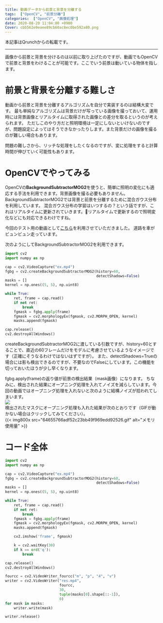 ```yaml
---
title: 動画データから前景と背景を分離する
tags:  ["OpenCV", "前景分離"]
categories:  ["OpenCV", "画像処理"]
date: 2020-08-20 11:04:00 +0900
Cover: cbb562e9eaee89cb60ac8ec0be592a80.png
---
```

本記事はQrunchからの転載です。
___
画像から前景と背景を分けるのは以前に取り上げたのですが、動画でもOpenCVで前景と背景をわけることが可能です。ここでいう前景は動いている物体を指します。

# 前景と背景を分離する難しさ
動画から前景と背景を分離するアルゴリズムを自分で実装するのは結構大変です。
最も単純なアルゴリズムは背景だけが写っている画像を撮っておいて、運用時には背景画像とリアルタイムに取得された画像との差分を取るというのが考えられます。
ただしこのやり方だと照明環境は一定にしないといけないのですが、問題設定によってはそうできなかったりします。また背景だけの画像を撮るのが難しい場合もあります。

問題の難しさから、リッチな処理をしたくなるのですが、変に処理をすると計算時間が伸びていく可能性もあります。

# OpenCVでやってみる
OpenCVの**BackgroundSubtractorMOG2**を使うと、簡単に照明の変化にも適応する手法を利用できます。背景画像を撮る必要もありません。
BackgroundSubtractorMOG2では背景と前景を分離するために混合ガウス分布を利用しています。
混合ガウス分布の学習はいつするの？という話ですが、これはリアルタイムに更新されていきます。リアルタイムで更新するので照明変化などにも対応できるわけですね。

今回のテスト用の動画として[こちら](https://pixabay.com/ja/videos/%E9%80%9A%E3%82%8A-%E3%83%88%E3%83%A9%E3%83%95%E3%82%A3%E3%83%83%E3%82%AF-%E9%89%84%E9%81%93-%E8%BB%8A-3572/)を利用させていただきました。
道路を車がビュンビュン走っています。

次のようにしてBackgroundSubtractorMOG2を利用できます。
``` Python
import cv2
import numpy as np

cap = cv2.VideoCapture("ex.mp4")
fgbg = cv2.createBackgroundSubtractorMOG2(history=60, 
                                          detectShadows=False)
masks = []
kernel = np.ones((5, 5), np.uint8)

while True:
    ret, frame = cap.read()
    if not ret:
        break
    fgmask = fgbg.apply(frame)
    fgmask = cv2.morphologyEx(fgmask, cv2.MORPH_OPEN, kernel)
    masks.append(fgmask)

cap.release()
cv2.destroyAllWindows()
```
createBackgroundSubtractorMOG2に渡している引数ですが、history=60とすることで、直近の60フレームだけをモデルに考慮させているようなイメージです（正確にそうなるわけではないはずですが）。
また、detectShadows=Trueの場合には影も検出できるのですが、不要なのでFalseにしています。この機能を切っておいたほうが少し早くなります。

fgbg.apply(frame)の返り値が前景の検出結果（mask画像）になります。
ちなみに、検出された結果にオープニング処理を入れてノイズを減らしています。今回の動画ではオープニング処理を入れないと次のように結構ノイズが拾われてしまいます。  
![](cbb562e9eaee89cb60ac8ec0be592a80.png)  
検出されたマスクにオープニング処理も入れた結果が次のとおりです（GIFが動かない場合はクリックしてみてください）。  
{{< img800x src="64655766adf52c23bb49f969edd92526.gif" alt="メモリ使用量" >}}

# コード全体

``` Python
import cv2
import numpy as np

cap = cv2.VideoCapture("ex.mp4")
fgbg = cv2.createBackgroundSubtractorMOG2(history=60,
                                          detectShadows=False)
masks = []
kernel = np.ones((5, 5), np.uint8)

while True:
    ret, frame = cap.read()
    if not ret:
        break
    fgmask = fgbg.apply(frame)
    fgmask = cv2.morphologyEx(fgmask, cv2.MORPH_OPEN, kernel)
    masks.append(fgmask)

    cv2.imshow('frame', fgmask)

    k = cv2.waitKey(30)
    if k == ord('q'):
        break

cap.release()
cv2.destroyAllWindows()

fourcc = cv2.VideoWriter_fourcc("m", "p", "4", "v")
writer = cv2.VideoWriter("res.mp4",
                         fourcc,
                         30,
                         tuple(masks[0].shape[::-1]),
                         0)
for mask in masks:
    writer.write(mask)

writer.release()

```
